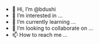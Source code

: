 - 👋 Hi, I’m @bdushi
- 👀 I’m interested in ...
- 🌱 I’m currently learning ...
- 💞️ I’m looking to collaborate on ...
- 📫 How to reach me ...

<!---
bdushi/bdushi is a ✨ special ✨ repository because its `README.md` (this file) appears on your GitHub profile.
You can click the Preview link to take a look at your changes.
--->
